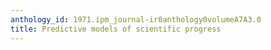 ```yaml
---
anthology_id: 1971.ipm_journal-ir0anthology0volumeA7A3.0
title: Predictive models of scientific progress
---
```

